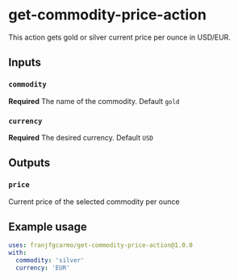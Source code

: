 # get-commodity-price-action
This action gets gold or silver current price per ounce in USD/EUR.

## Inputs

### `commodity`

**Required** The name of the commodity. Default `gold`

### `currency`

**Required** The desired currency. Default `USD`

## Outputs

### `price`

Current price of the selected commodity per ounce

## Example usage

```yaml
uses: franjfgcarmo/get-commodity-price-action@1.0.0
with:
  commodity: 'silver'
  currency: 'EUR'
```

